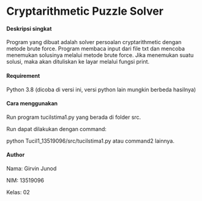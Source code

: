 # Cryptarithmetic Puzzle Solver
#### Deskripsi singkat
Program yang dibuat adalah solver persoalan cryptarithmetic dengan metode brute force. Program membaca input dari file txt dan mencoba menemukan solusinya melalui metode brute force. Jika menemukan suatu solusi, maka akan dituliskan ke layar melalui fungsi print.
#### Requirement
Python 3.8 (dicoba di versi ini, versi python lain mungkin berbeda hasilnya)
#### Cara menggunakan
Run program tucilstima1.py yang berada di folder src.

Run dapat dilakukan dengan command:

python Tucil1_13519096/src/tucilstima1.py atau command2 lainnya.
#### Author
Nama: Girvin Junod

NIM: 13519096

Kelas: 02

